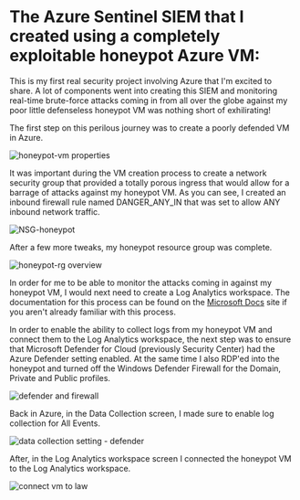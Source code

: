 # The Azure Sentinel SIEM that I created using a completely exploitable honeypot Azure VM:


This is my first real security project involving Azure that I'm excited to share. A lot of components went into creating this SIEM and monitoring real-time brute-force attacks coming in from all over the globe against my poor little defenseless honeypot VM was nothing short of exhilirating!

The first step on this perilous journey was to create a poorly defended VM in Azure. 

![honeypot-vm properties](https://user-images.githubusercontent.com/105020710/168947818-59d2afd4-6613-42fb-abaa-9074d3222853.jpg)

It was important during the VM creation process to create a network security group that provided a totally porous ingress that would allow for a barrage of attacks against my honeypot VM. As you can see, I created an inbound firewall rule named DANGER_ANY_IN that was set to allow ANY inbound network traffic.

![NSG-honeypot](https://user-images.githubusercontent.com/105020710/168949174-0da2ca09-6ac0-404b-bd00-958760330ef9.jpg)

After a few more tweaks, my honeypot resource group was complete.

![honeypot-rg overview](https://user-images.githubusercontent.com/105020710/168949778-08d6347f-94df-44c9-9176-5e521005b691.jpg)

In order for me to be able to monitor the attacks coming in against my honeypot VM, I would next need to create a Log Analytics workspace. The documentation for this process can be found on the [Microsoft Docs](https://docs.microsoft.com/en-us/azure/azure-monitor/logs/quick-create-workspace) site if you aren't already familiar with this process.

In order to enable the ability to collect logs from my honeypot VM and connect them to the Log Analytics workspace, the next step was to ensure that Microsoft Defender for Cloud (previously Security Center) had the Azure Defender setting enabled. At the same time I also RDP'ed into the honeypot and turned off the Windows Defender Firewall for the Domain, Private and Public profiles.

![defender and firewall](https://user-images.githubusercontent.com/105020710/168951191-e4b4960b-e2a6-4352-9454-920134afca17.jpg)

Back in Azure, in the Data Collection screen, I made sure to enable log collection for All Events.

![data collection setting - defender](https://user-images.githubusercontent.com/105020710/168951297-ae89da5a-f39b-4c84-b267-658cf7fcc086.jpg)

After, in the Log Analytics workspace screen I connected the honeypot VM to the Log Analytics workspace.

![connect vm to law](https://user-images.githubusercontent.com/105020710/168951818-584fb13c-70fb-40fc-bb89-2daceb97b266.png)

